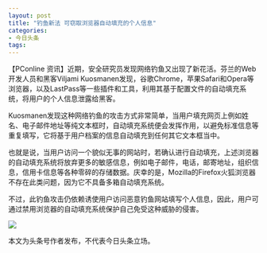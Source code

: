 ```yaml
---
layout: post
title: "钓鱼新法 可窃取浏览器自动填充的个人信息"
categories:
- 今日头条
tags:
---
```

【PConline 资讯】近期，安全研究员发现网络钓鱼又出现了新花活。芬兰的Web开发人员和黑客Viljami Kuosmanen发现，谷歌Chrome，苹果Safari和Opera等浏览器，以及LastPass等一些插件和工具，利用其基于配置文件的自动填充系统，将用户的个人信息泄露给黑客。

Kuosmanen发现这种网络钓鱼的攻击方式非常简单，当用户填充网页上例如姓名、电子邮件地址等纯文本框时，自动填充系统便会发挥作用，以避免标准信息等重复填写，它将基于用户档案的信息自动填充到任何其它文本框当中。

也就是说，当用户访问一个貌似无事的网站时，若确认进行自动填充，上述浏览器的自动填充系统将放弃更多的敏感信息，例如电子邮件，电话，邮寄地址，组织信息，信用卡信息等各种零碎的存储数据。庆幸的是，Mozilla的Firefox火狐浏览器不存在此类问题，因为它不具备多箱自动填充系统。

不过，此钓鱼攻击仍依赖诱使用户访问恶意钓鱼网站填写个人信息，因此，用户可通过禁用浏览器的自动填充系统保护自己免受这种威胁的侵害。

![](http://p3.pstatp.com/large/1558000d7a63e726763e)

本文为头条号作者发布，不代表今日头条立场。